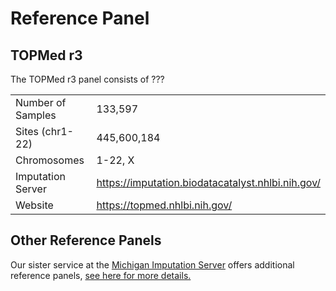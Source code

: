 <!-- ---
hide:
  - navigation
  - toc
--- -->

# Reference Panel

## TOPMed r3

The TOPMed r3 panel consists of ???

|                   |                                                     |
| ----------------- | --------------------------------------------------- |
| Number of Samples | 133,597                                             |
| Sites (chr1-22)   | 445,600,184                                         |
| Chromosomes       | 1-22, X                                             |
| Imputation Server | <https://imputation.biodatacatalyst.nhlbi.nih.gov/> |
| Website           | <https://topmed.nhlbi.nih.gov/>                     |

## Other Reference Panels

Our sister service at the [Michigan Imputation Server](https://imputationserver.sph.umich.edu/) offers additional reference panels, [see here for more details.](https://genepi.github.io/michigan-imputationserver/reference-panels/)

